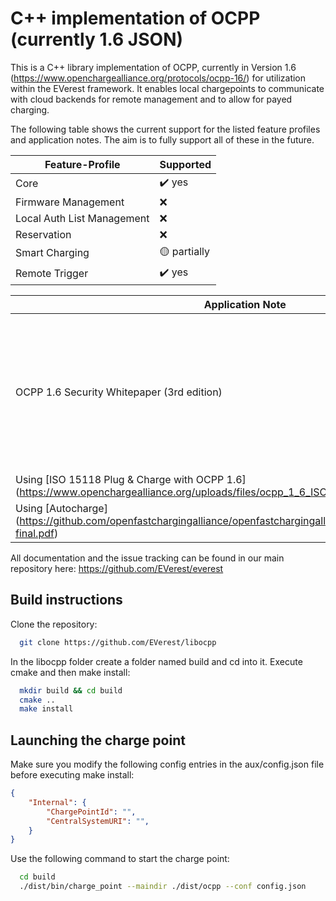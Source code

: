 # C++ implementation of OCPP (currently 1.6 JSON)

This is a C++ library implementation of OCPP, currently in Version 1.6 (https://www.openchargealliance.org/protocols/ocpp-16/) for utilization within the EVerest framework. It enables local chargepoints to communicate with cloud backends for remote management and to allow for payed charging.

The following table shows the current support for the listed feature profiles and application notes. The aim is to fully support all of these in the future.

| Feature-Profile | Supported |
| --- | --- |
| Core | :heavy_check_mark: yes |
| Firmware Management | :x: |
| Local Auth List Management | :x: |
| Reservation | :x: |
| Smart Charging | :yellow_circle: partially |
| Remote Trigger | :heavy_check_mark: yes |

| Application Note | Supported |
| --- | --- |
| OCPP 1.6 Security Whitepaper (3rd edition) | :yellow_circle: partially<br>Supported: Security Profiles 1 & 2 (TLS with HTTP Basic Authentication)<br>No support yet for Profile 3 (TLS with Client Side Certificates)|
| Using [ISO 15118 Plug & Charge with OCPP 1.6]  (https://www.openchargealliance.org/uploads/files/ocpp_1_6_ISO_15118_v10.pdf)| :x: |
| Using [Autocharge]  (https://github.com/openfastchargingalliance/openfastchargingalliance/blob/master/autocharge-final.pdf)| :x: |


All documentation and the issue tracking can be found in our main repository here: https://github.com/EVerest/everest

## Build instructions

Clone the repository:

```bash
  git clone https://github.com/EVerest/libocpp
```

In the libocpp folder create a folder named build and cd into it.
Execute cmake and then make install:

```bash
  mkdir build && cd build
  cmake ..
  make install
```

## Launching the charge point

Make sure you modify the following config entries in the aux/config.json file before executing make install:
```json
{
    "Internal": {
        "ChargePointId": "",
        "CentralSystemURI": "",
    }
}
```

Use the following command to start the charge point:

```bash
  cd build
  ./dist/bin/charge_point --maindir ./dist/ocpp --conf config.json
```
